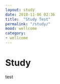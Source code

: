 ```yaml
---
layout: study
date: 2018-11-06 02:36
title:  "Study Test"
permalink: "/study/"
mood: wellcome
category: 
- wellcome
---
```


# Study
test